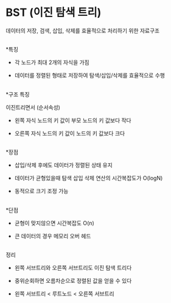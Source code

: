 # BST (이진 탐색 트리)

데이터의 저장, 검색, 삽입, 삭제를 효율적으로 처리하기 위한 자료구조

##
*특징 

- 각 노드가 최대 2개의 자식을 가짐

- 데이터를 정렬된 형태로 저장하여 탐색/삽입/삭제를 효율적으로 수행

##

*구조 특징

이진트리면서 (순서속성)

- 왼쪽 자식 노드의 키 값이 부모 노드의 키 값보다 작다

- 오른쪽 자식 노드의 키 값이 노드의 키 값보다 크다


##

*장점

- 삽입/삭제 후에도 데이터가 정렬된 상태 유지

- 데이터가 균형있을때
탐색 삽입 삭제 연산의 시간복잡도가 O(logN)

- 동적으로 크기 조정 가능

##

*단점

- 균형이 맞지않으면 시간복잡도 O(n)

- 큰 데이터의 경우 메모리 오버 헤드 

##

정리 

- 왼쪽 서브트리와 오른쪽 서브트리도 이진 탐색 트리다

- 중위순회하면 오름차순으로 정렬된 값을 얻을 수 있다

- 왼쪽 서브트리 < 루트노드 < 오른쪽 서브트리